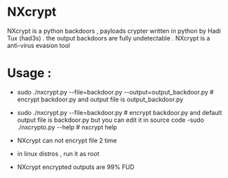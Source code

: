 # NXcrypt

NXcrypt is a python backdoors , payloads crypter written in python by Hadi Tux (had3s) .
the output backdoors are fully undetectable .
NXcrypt is a  anti-virus evasion tool

# Usage :

- sudo  ./nxcrypt.py --file=backdoor.py --output=output_backdoor.py # encrypt backdoor.py and output file is output_backdoor.py
- sudo ./nxcrypt.py --file=backdoor.py # encrypt backdoor.py and default output file  is backdoor.py but you can edit it in source code
 -sudo ./nxcrypto.py --help # nxcrypt help

- NXcrypt can not encrypt file 2 time
- in linux distros , run it as root
- NXcrypt encrypted outputs are 99% FUD  
